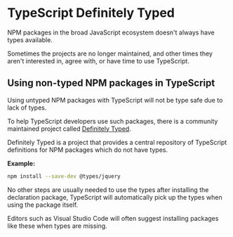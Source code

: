 # TypeScript Definitely Typed

NPM packages in the broad JavaScript ecosystem doesn't always have types available.

Sometimes the projects are no longer maintained, and other times they aren't interested in, agree with, or have time to use TypeScript.

## Using non-typed NPM packages in TypeScript

Using untyped NPM packages with TypeScript will not be type safe due to lack of types.

To help TypeScript developers use such packages, there is a community maintained project called [Definitely Typed](http://definitelytyped.org/).

Definitely Typed is a project that provides a central repository of TypeScript definitions for NPM packages which do not have types.

**Example:**

```sh
npm install --save-dev @types/jquery
```

No other steps are usually needed to use the types after installing the declaration package, TypeScript will automatically pick up the types when using the package itself.

Editors such as Visual Studio Code will often suggest installing packages like these when types are missing.
